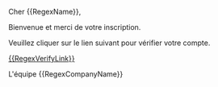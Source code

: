 Cher {{RegexName}},

Bienvenue et merci de votre inscription.

Veuillez cliquer sur le lien suivant pour vérifier votre compte.

<a href="{{RegexVerifyLink}}">{{RegexVerifyLink}}</a>

L'équipe {{RegexCompanyName}}
